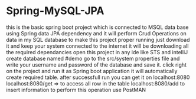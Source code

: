 # Spring-MySQL-JPA
this is the basic spring boot project which is connected to MSQL data base using Spring data JPA dependency and it will perform Crud Operations on data in my SQL database
to make this project proper running just download it and keep your system connected to the internet
it will be downloading all the required dependancies
open this project in any ide like STS and intelliJ
create database named #demo
go to the src/system properties file and write your username and password of the database and save it.
click right on the project and run it as Spring boot application 
it will automatically create required table.
after successfull run you can get it on localhost:8080
localhost:8080/get => to access all row in the table
localhost:8080/add to insert information to perform this operation use PostMAN 
